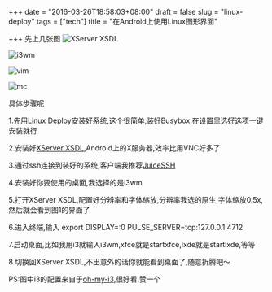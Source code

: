 +++
date = "2016-03-26T18:58:03+08:00"
draft = false
slug = "linux-deploy"
tags = ["tech"]
title = "在Android上使用Linux图形界面"

+++
先上几张图
![XServer XSDL](https://dn-4679kun.qbox.me/pic/linux-deploy/1.jpg)


![i3wm](https://dn-4679kun.qbox.me/pic/linux-deploy/2.jpg)


![vim](https://dn-4679kun.qbox.me/pic/linux-deploy/3.jpg)


![mc](https://dn-4679kun.qbox.me/pic/linux-deploy/4.jpg)


具体步骤呢


1.先用[Linux Deploy](http://www.coolapk.com/apk/ru.meefik.linuxdeploy)安装好系统,这个很简单,装好Busybox,在设置里选好选项一键安装就行


2.安装好[XServer XSDL](https://play.google.com/store/apps/details?id=x.org.server),Android上的X服务器,效率比用VNC好多了


3.通过ssh连接到装好的系统,客户端我推荐[JuiceSSH](http://www.coolapk.com/apk/com.sonelli.juicessh)


4.安装好你要使用的桌面,我选择的是i3wm


5.打开XServer XSDL,配置好分辨率和字体缩放,分辨率我选的原生,字体缩放0.5x,然后就会看到图1的界面了


6.进入终端,输入 export DISPLAY=:0 PULSE_SERVER=tcp:127.0.0.1:4712


7.启动桌面,比如我用i3就输入i3wm,xfce就是startxfce,lxde就是startlxde,等等


8.切换回XServer XSDL,不出意外的话你就能看到桌面了,随意折腾吧～


PS:图中i3的配置来自于[oh-my-i3](https://github.com/ID1258/oh-my-i3),很好看,赞一个